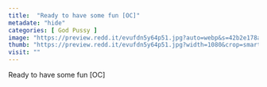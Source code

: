 ```yaml
---
title:  "Ready to have some fun [OC]"
metadate: "hide"
categories: [ God Pussy ]
image: "https://preview.redd.it/evufdn5y64p51.jpg?auto=webp&s=42b2e178aa46899d6a3d7d0372ded931bcea1124"
thumb: "https://preview.redd.it/evufdn5y64p51.jpg?width=1080&crop=smart&auto=webp&s=bd167a6550038f8568c1f81991a957124f351dc3"
visit: ""
---
```

Ready to have some fun [OC]
